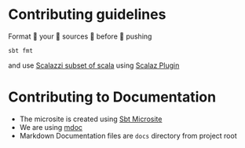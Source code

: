 Contributing guidelines
==

Format :clap: your :clap: sources :clap: before :clap: pushing

    sbt fmt

and use [Scalazzi subset of scala](https://github.com/scalaz/scalazzi) using
[Scalaz Plugin](https://github.com/scalaz/scalaz-plugin)

# Contributing to Documentation
- The microsite is created using [Sbt Microsite](https://47deg.github.io/sbt-microsites/)
- We are using [mdoc](https://47deg.github.io/sbt-microsites/)
- Markdown Documentation files are `docs` directory from project root

